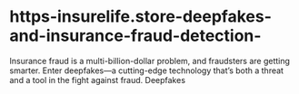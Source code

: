 # https-insurelife.store-deepfakes-and-insurance-fraud-detection-
Insurance fraud is a multi-billion-dollar problem, and fraudsters are getting smarter. Enter deepfakes—a cutting-edge technology that’s both a threat and a tool in the fight against fraud. Deepfakes
